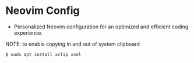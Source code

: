 # Neovim Config

- Personalized Neovim configuration for an optimized and efficient coding experience.

NOTE: to enable copying in and out of system clipboard
```
$ sudo apt install xclip xsel
```

